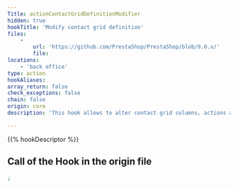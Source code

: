```yaml
---
Title: actionContactGridDefinitionModifier
hidden: true
hookTitle: 'Modify contact grid definition'
files:
    -
        url: 'https://github.com/PrestaShop/PrestaShop/blob/9.0.x/'
        file: 
locations:
    - 'back office'
type: action
hookAliases: 
array_return: false
check_exceptions: false
chain: false
origin: core
description: 'This hook allows to alter contact grid columns, actions and filters'

---
```


{{% hookDescriptor %}}

## Call of the Hook in the origin file

```php
;
```
